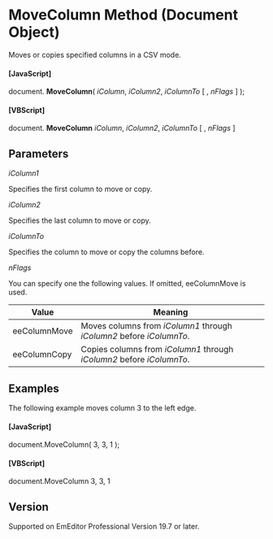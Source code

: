 # MoveColumn Method (Document Object)

Moves or copies specified columns in a CSV mode.

#### \[JavaScript\]

document. **MoveColumn**( _iColumn_, _iColumn2_, _iColumnTo_ \[ , _nFlags_ \] );

#### \[VBScript\]

document. **MoveColumn** _iColumn_, _iColumn2_, _iColumnTo_ \[ , _nFlags_ \]

## Parameters

_iColumn1_

Specifies the first column to move or copy.

_iColumn2_

Specifies the last column to move or copy.

_iColumnTo_

Specifies the column to move or copy the columns before.

_nFlags_

You can specify one the following values. If omitted, eeColumnMove is used.

| Value | Meaning |
| --- | --- |
| eeColumnMove | Moves columns from _iColumn1_ through _iColumn2_ before _iColumnTo_. |
| eeColumnCopy | Copies columns from _iColumn1_ through _iColumn2_ before _iColumnTo_. |

## Examples

The following example moves column 3 to the left edge.

#### \[JavaScript\]

document.MoveColumn( 3, 3, 1 );

#### \[VBScript\]

document.MoveColumn 3, 3, 1

## Version

Supported on EmEditor Professional Version 19.7 or later.
